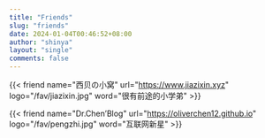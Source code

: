 ```yaml
---
title: "Friends"
slug: "friends"
date: 2024-01-04T00:46:52+08:00
author: "shinya"
layout: "single"
comments: false
---
```


{{< friend name="西贝の小窝" url="https://www.jiazixin.xyz" logo="/fav/jiazixin.jpg" word="很有前途的小学弟" >}}

{{< friend name="Dr.Chen’Blog" url="https://oliverchen12.github.io" logo="/fav/pengzhi.jpg" word="互联网新星" >}}

